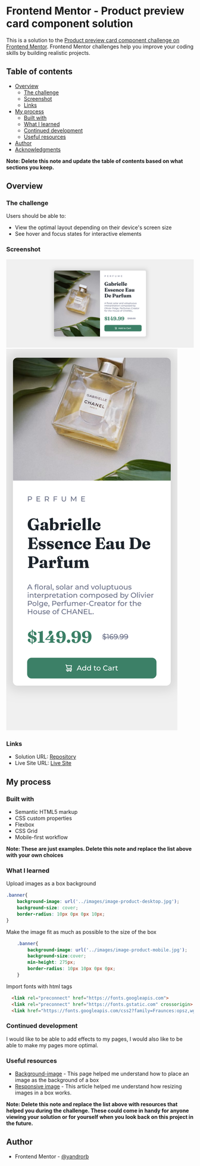 # Frontend Mentor - Product preview card component solution

This is a solution to the [Product preview card component challenge on Frontend Mentor](https://www.frontendmentor.io/challenges/product-preview-card-component-GO7UmttRfa). Frontend Mentor challenges help you improve your coding skills by building realistic projects. 

## Table of contents

- [Overview](#overview)
  - [The challenge](#the-challenge)
  - [Screenshot](#screenshot)
  - [Links](#links)
- [My process](#my-process)
  - [Built with](#built-with)
  - [What I learned](#what-i-learned)
  - [Continued development](#continued-development)
  - [Useful resources](#useful-resources)
- [Author](#author)
- [Acknowledgments](#acknowledgments)

**Note: Delete this note and update the table of contents based on what sections you keep.**

## Overview

### The challenge

Users should be able to:

- View the optimal layout depending on their device's screen size
- See hover and focus states for interactive elements

### Screenshot

![desktop](./images/desktop.png)
![mobile](./images/mobile.png)


### Links

- Solution URL: [Repository](https://github.com/YandroRB/product-card-component)
- Live Site URL: [Live Site](https://yandrorb.github.io/product-card-component/)

## My process

### Built with

- Semantic HTML5 markup
- CSS custom properties
- Flexbox
- CSS Grid
- Mobile-first workflow

**Note: These are just examples. Delete this note and replace the list above with your own choices**

### What I learned
Upload images as a box background
```css
.banner{
    background-image: url('../images/image-product-desktop.jpg');
    background-size: cover;
    border-radius: 10px 0px 0px 10px;
}
```
Make the image fit as much as possible to the size of the box
``` css
    .banner{
        background-image: url('../images/image-product-mobile.jpg');
        background-size:cover;
        min-height: 275px;
        border-radius: 10px 10px 0px 0px;
    }
```
Import fonts with html tags
```html
  <link rel="preconnect" href="https://fonts.googleapis.com">
  <link rel="preconnect" href="https://fonts.gstatic.com" crossorigin>
  <link href="https://fonts.googleapis.com/css2?family=Fraunces:opsz,wght@9..144,700&family=Montserrat:wght@500;700&display=swap" rel="stylesheet">
```

### Continued development

I would like to be able to add effects to my pages, I would also like to be able to make my pages more optimal.

### Useful resources

- [Background-image](https://developer.mozilla.org/en-US/docs/Web/CSS/background-image) - This page helped me understand how to place an image as the background of a box
- [Responsive image](https://www.freecodecamp.org/espanol/news/tutorial-de-imagenes-responsivas-en-css-como-hacer-que-las-imagenes-sean-responsivas-con-css/) - This article helped me understand how resizing images in a box works.

**Note: Delete this note and replace the list above with resources that helped you during the challenge. These could come in handy for anyone viewing your solution or for yourself when you look back on this project in the future.**

## Author
- Frontend Mentor - [@yandrorb](https://www.frontendmentor.io/profile/YandroRB)

